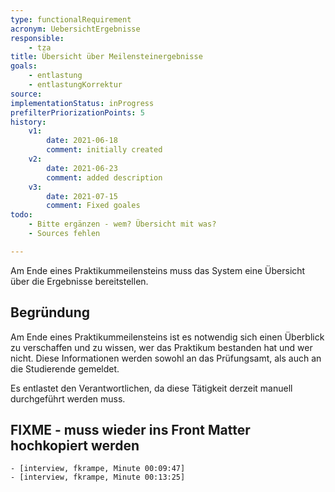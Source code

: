 ```yaml
---
type: functionalRequirement
acronym: UebersichtErgebnisse
responsible:
    - tza
title: Übersicht über Meilensteinergebnisse
goals:
    - entlastung
    - entlastungKorrektur
source:
implementationStatus: inProgress
prefilterPriorizationPoints: 5
history:
    v1:
        date: 2021-06-18
        comment: initially created
    v2:
        date: 2021-06-23
        comment: added description
    v3:
        date: 2021-07-15
        comment: Fixed goales
todo:
    - Bitte ergänzen - wem? Übersicht mit was?
    - Sources fehlen

---
```


Am Ende eines Praktikummeilensteins muss das System eine Übersicht über die Ergebnisse bereitstellen.

## Begründung

Am Ende eines Praktikummeilensteins ist es notwendig sich einen Überblick zu verschaffen und zu wissen,
wer das Praktikum bestanden hat und wer nicht. Diese Informationen werden sowohl an das Prüfungsamt,
als auch an die Studierende gemeldet.

Es entlastet den Verantwortlichen, da diese Tätigkeit derzeit manuell durchgeführt werden muss.

## FIXME - muss wieder ins Front Matter hochkopiert werden
    - [interview, fkrampe, Minute 00:09:47]
    - [interview, fkrampe, Minute 00:13:25]
